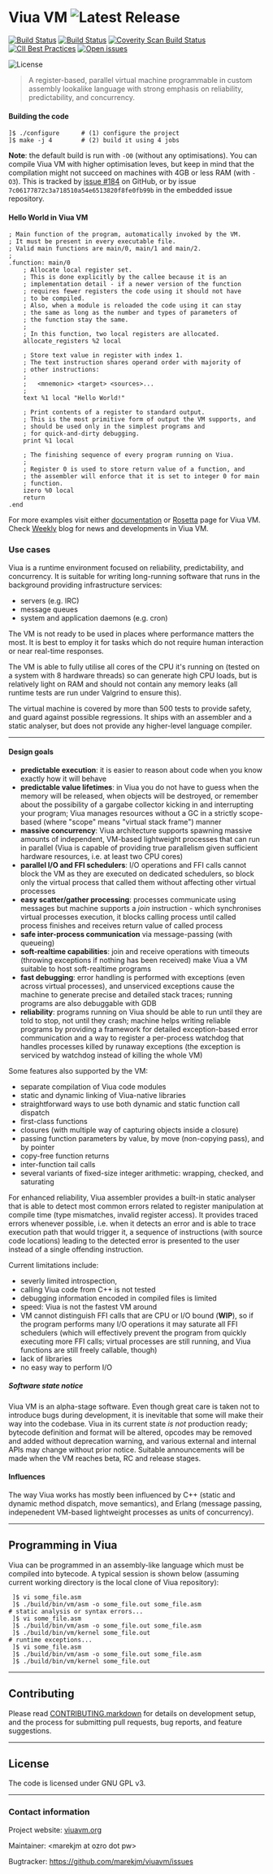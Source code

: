 # Viua VM ![Latest Release](https://img.shields.io/github/tag/marekjm/viuavm.svg)

[![Build Status](https://travis-ci.org/marekjm/viuavm.svg)](https://travis-ci.org/marekjm/viuavm)
[![Build Status](https://vi.viuavm.org/builds/status_latest.png)](https://ci.viuavm.org/builds/latest.html)
[![Coverity Scan Build Status](https://img.shields.io/coverity/scan/7140.svg)](https://scan.coverity.com/projects/marekjm-viuavm)
[![CII Best Practices](https://bestpractices.coreinfrastructure.org/projects/581/badge)](https://bestpractices.coreinfrastructure.org/projects/581)
[![Open issues](https://img.shields.io/github/issues/marekjm/viuavm.svg)](https://github.com/marekjm/viuavm/issues)

![License](https://img.shields.io/github/license/marekjm/viuavm.svg)


> A register-based, parallel virtual machine programmable in custom assembly lookalike language with
> strong emphasis on reliability, predictability, and concurrency.

#### Building the code

```
]$ ./configure      # (1) configure the project
]$ make -j 4        # (2) build it using 4 jobs
```

**Note**: the default build is run with `-O0` (without any optimisations).
You can compile Viua VM with higher optimisation leves, but keep in mind that the compilation might not
succeed on machines with 4GB or less RAM (with `-O3`).
This is tracked by [issue #184](https://github.com/marekjm/viuavm/issues/184) on GitHub, or
by issue `7c06177872c3a718510a54e6513820f8fe0fb99b` in the embedded issue repository.


#### Hello World in Viua VM

```
; Main function of the program, automatically invoked by the VM.
; It must be present in every executable file.
; Valid main functions are main/0, main/1 and main/2.
;
.function: main/0
    ; Allocate local register set.
    ; This is done explicitly by the callee because it is an
    ; implementation detail - if a newer version of the function
    ; requires fewer registers the code using it should not have
    ; to be compiled.
    ; Also, when a module is reloaded the code using it can stay
    ; the same as long as the number and types of parameters of
    ; the function stay the same.
    ;
    ; In this function, two local registers are allocated.
    allocate_registers %2 local

    ; Store text value in register with index 1.
    ; The text instruction shares operand order with majority of
    ; other instructions:
    ;
    ;   <mnemonic> <target> <sources>...
    ;
    text %1 local "Hello World!"

    ; Print contents of a register to standard output.
    ; This is the most primitive form of output the VM supports, and
    ; should be used only in the simplest programs and
    ; for quick-and-dirty debugging.
    print %1 local

    ; The finishing sequence of every program running on Viua.
    ;
    ; Register 0 is used to store return value of a function, and
    ; the assembler will enforce that it is set to integer 0 for main
    ; function.
    izero %0 local
    return
.end
```

For more examples visit either [documentation](http://docs.viuavm.org/) or [Rosetta](http://rosettacode.org/wiki/Viua_VM_assembly) page for Viua VM.
Check [Weekly](http://weekly.viuavm.org/) blog for news and developments in Viua VM.


### Use cases

Viua is a runtime environment focused on reliability, predictability, and concurrency.
It is suitable for writing long-running software that runs in the background providing infrastructure services:

- servers (e.g. IRC)
- message queues
- system and application daemons (e.g. cron)

The VM is not ready to be used in places where performance matters the most.
It is best to employ it for tasks which do not require human interaction or near real-time responses.

The VM is able to fully utilise all cores of the CPU it's running on (tested on a system with 8 hardware threads) so can
generate high CPU loads, but is relatively light on RAM and should not contain any memory leaks (all runtime tests are
run under Valgrind to ensure this).

The virtual machine is covered by more than 500 tests to provide safety, and guard against possible regressions.
It ships with an assembler and a static analyser, but does not provide any higher-level language compiler.


----


#### Design goals

- **predictable execution**: it is easier to reason about code when you know exactly how it will behave
- **predictable value lifetimes**: in Viua you do not have to guess when the memory will be released, when objects will be destroyed, or
  remember about the possibility of a gargabe collector kicking in and interrupting your program;
  Viua manages resources without a GC in a strictly scope-based (where "scope" means "virtual stack frame") manner
- **massive concurrency**: Viua architecture supports spawning massive amounts of independent, VM-based lightweight processes that can
  run in parallel (Viua is capable of providing true parallelism given sufficient hardware resources, i.e. at least two CPU cores)
- **parallel I/O and FFI schedulers**: I/O operations and FFI calls cannot block the VM as they are executed on dedicated schedulers, so block only the
  virtual process that called them without affecting other virtual processes
- **easy scatter/gather processing**: processes communicate using messages but machine supports a *join* instruction - which synchronises virtual
  processes execution, it blocks calling process until called process finishes and receives return value of called process
- **safe inter-process communication** via message-passing (with queueing)
- **soft-realtime capabilities**: join and receive operations with timeouts (throwing exceptions if nothing has been received) make Viua
  a VM suitable to host soft-realtime programs
- **fast debugging**: error handling is performed with exceptions (even across virtual processes), and unserviced exceptions cause the machine
  to generate precise and detailed stack traces; running programs are also debuggable with GDB
- **reliability**: programs running on Viua should be able to run until they are told to stop, not until they crash;
  machine helps writing reliable programs by providing a framework for detailed exception-based error communication and
  a way to register a per-process watchdog that handles processes killed by runaway exceptions (the exception is serviced by watchdog instead of
  killing the whole VM)


Some features also supported by the VM:

- separate compilation of Viua code modules
- static and dynamic linking of Viua-native libraries
- straightforward ways to use both dynamic and static function call dispatch
- first-class functions
- closures (with multiple way of capturing objects inside a closure)
- passing function parameters by value, by move (non-copying pass), and by pointer
- copy-free function returns
- inter-function tail calls
- several variants of fixed-size integer arithmetic: wrapping, checked, and saturating

For enhanced reliability, Viua assembler provides a built-in static analyser that is able to detect most common errors related to
register manipulation at compile time (type mismatches, invalid register access).
It provides traced errors whenever possible, i.e. when it detects an error and is able to trace execution path that would trigger it,
a sequence of instructions (with source code locations) leading to the detected error is presented to the user instead of a single offending
instruction.


Current limitations include:

- severly limited introspection,
- calling Viua code from C++ is not tested
- debugging information encoded in compiled files is limited
- speed: Viua is not the fastest VM around
- VM cannot distinguish FFI calls that are CPU or I/O bound (**WIP**), so if the program performs many I/O operations it may saturate all
  FFI schedulers (which will effectively prevent the program from quickly executing more FFI calls; virtual processes are still running, and
  Viua functions are still freely callable, though)
- lack of libraries
- no easy way to perform I/O


##### Software state notice

Viua VM is an alpha-stage software.
Even though great care is taken not to introduce bugs during development, it is inevitable that some will make their way into the codebase.
Viua in its current state *is not* production ready; bytecode definition and format will be altered, opcodes may be removed and
added without deprecation warning, and various external and internal APIs may change without prior notice.
Suitable announcements will be made when the VM reaches beta, RC and release stages.


#### Influences

The way Viua works has mostly been influenced by
C++ (static and dynamic method dispatch, move semantics), and
Erlang (message passing, indepenedent VM-based lightweight processes as units of concurrency).


----


## Programming in Viua

Viua can be programmed in an assembly-like language which must be compiled into bytecode.
A typical session is shown below (assuming current working directory is the local clone of Viua repository):

```
 ]$ vi some_file.asm
 ]$ ./build/bin/vm/asm -o some_file.out some_file.asm
# static analysis or syntax errors...
 ]$ vi some_file.asm
 ]$ ./build/bin/vm/asm -o some_file.out some_file.asm
 ]$ ./build/bin/vm/kernel some_file.out
# runtime exceptions...
 ]$ vi some_file.asm
 ]$ ./build/bin/vm/asm -o some_file.out some_file.asm
 ]$ ./build/bin/vm/kernel some_file.out
```

----

## Contributing

Please read [CONTRIBUTING.markdown](./CONTRIBUTING.markdown) for details on development setup, and
the process for submitting pull requests, bug reports, and feature suggestions.


----

## License

The code is licensed under GNU GPL v3.


----

### Contact information

Project website: [viuavm.org](http://viuavm.org/)

Maintainer: &lt;marekjm at ozro dot pw&gt;

Bugtracker: https://github.com/marekjm/viuavm/issues
